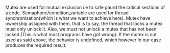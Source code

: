Mutex are used for mutual exclusion i.e to safe gaurd the critical sections of a code.
Semaphone/condition_variable are used for thread synchronisation(which is what we want to achieve here).
Mutex have ownership assigned with them, that is to say, the thread that locks a mutex must only unlock it. Also, we must not unlock a mutex that has not been locked (This is what most programs have got wrong).
If the mutex is not used as said above, the behavior is undefined, which however in our case produces the required result.
